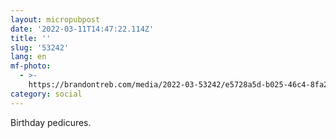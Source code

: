 ```yaml
---
layout: micropubpost
date: '2022-03-11T14:47:22.114Z'
title: ''
slug: '53242'
lang: en
mf-photo:
  - >-
    https://brandontreb.com/media/2022-03-53242/e5728a5d-b025-46c4-8fa2-304ae25ff7c4.jpeg
category: social
---
```

Birthday pedicures. 
